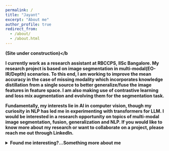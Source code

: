 ```yaml
---
permalink: /
title: "Jayant"
excerpt: "About me"
author_profile: true
redirect_from: 
  - /about/
  - /about.html
---
```


<b>(Site under construction)</b

I currently work as a research assistant at RBCCPS, IISc Bangalore. My research project is based on image segmentation in multi-modal(EO-IR/Depth) scenarios. To this end, I am working to improve the mean accuracy in the case of missing modality which incorporates knowledge distillation from a single source to better generalize/fuse the image features in feature space. I am also making use of contrastive learning and loss mix augmentation and evolving them for the segmentation task.

Fundamentally, my interests lie in AI in computer vision, though my curiosity in NLP has led me in experimenting with transformers for LLM. I would be interested in a research opportunity on topics of multi-modal image segmentation, fusion, generalization and NLP. If you would like to know more about my research or want to collaborate on a project, please reach me out through LinkedIn.

<details>
  <summary><b>Found me interesting?...Something more about me</b></summary>

  In the late 20th century, in a quaint northern Indian town, Jayant was introduced to this world. This was an era poised on the brink of a monumental shift into the age of the internet, a time when digital interconnectivity was on the cusp of a breathtaking and, indeed, unfathomable integration into human civilization. India, however, remained somewhat distant from this rapid evolution, much like Jayant himself.


  In a city near the Indian capital, Delhi, the hustle and bustle of human existence mirrored the nation's aspirations to become an economic and scientific powerhouse. Everyday people strived to find their footing in a world that was yet to fully embrace modernity. Amidst this backdrop, Jayant pursued the fundamentals of science and mathematics, dabbling in introductory programming at a modest school, far from the chaos of the metropolis.



  Surprisingly, Jayant's academic prowess shone brightly, earning him numerous accolades in the fields of science and mathematics, along with remarkable success in science and math Olympiads. He graduated from high school with exceptional grades, little suspecting the dramatic turn his life was about to take.



  As digital infrastructure advanced, research into Artificial Intelligence began to gain momentum. The introduction of the ImageNet challenge in the early 2010s marked a pivotal moment when Convolutional Neural Networks (CNNs) made a resounding entrance. It was during this time that Jayant, while preparing for the highly competitive entrance exam to join the prestigious Indian Institutes of Technology, found his academic journey briefly interrupted.



  After a one-year hiatus, he secured admission with a percentile score exceeding 99%. Opting for mechanical engineering due to his inclination for tinkering with machinery, Jayant embarked on a journey filled with various projects. However, it was autonomous driving that captured his imagination. His educational focus shifted towards computer science, an area not extensively covered in his major, leading him to self-study and eventually select an appropriate bachelor's thesis.



  Jayant's deep dive into this self-chosen path affected his grades during the latter part of his undergraduate degree. Nevertheless, upon graduation, instead of seeking immediate employment, he chose a position at the esteemed Indian Institute of Science (IISc) to further cultivate his professional skills.



  During this era, the world grappled with an overwhelming surge of data, unsure of how to harness its limitless potential. It was in this transformative period that transformers were introduced, laying the groundwork for massive language models with astonishingly vast training parameters. The emergence of these Language Models (LLMs) and diffusion models marked a revolutionary moment, impacting search engines, sparking new startups, transforming existing jobs, and even redefining art.



  Jayant's primary focus at this juncture centered on the use of neural networks for computer vision. His work included creating CNNs for image segmentation and detection, employing Generative Adversarial Networks (GANs), and exploring diffusion models for data generation.



  Now, in the present, Jayant and the ever-evolving world find themselves standing at a crucial juncture, tasked with leveraging these creative innovations and inventions to address the remaining limitations, as they continue to shape the future.
</details>


